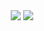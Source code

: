<!--# cars-->

<div align="center">
    <img src="https://i.giphy.com/media/2w5MMNvg70MrQ0I2DR/giphy.webp">
    <img src="https://i.giphy.com/media/YpwaR8TARPq2A/giphy.gif">
<div>